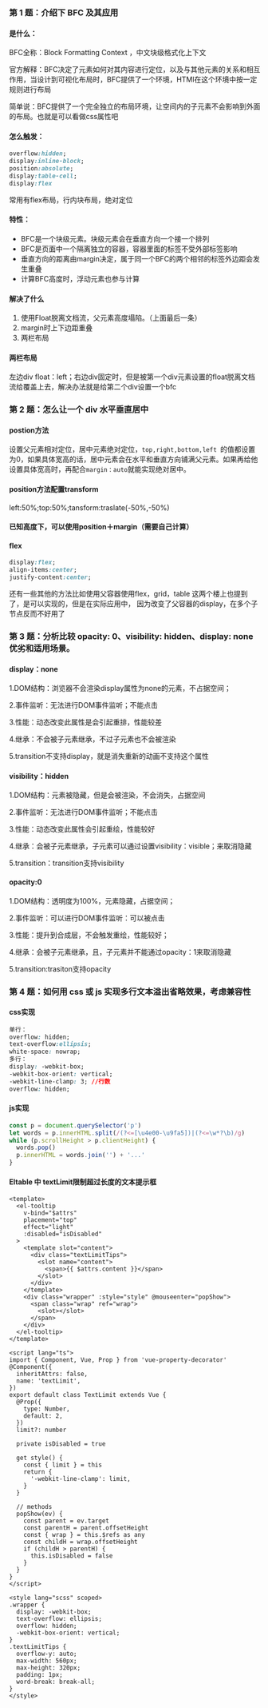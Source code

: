 ### 第 1 题：介绍下 BFC 及其应用

#### 是什么：

BFC全称：Block Formatting Context ，中文块级格式化上下文

官方解释：BFC决定了元素如何对其内容进行定位，以及与其他元素的关系和相互作用，当设计到可视化布局时，BFC提供了一个环境，HTMl在这个环境中按一定规则进行布局

简单说：BFC提供了一个完全独立的布局环境，让空间内的子元素不会影响到外面的布局。也就是可以看做css属性吧

#### 怎么触发：

```css
overflow:hidden;
display:inline-block;
position:absolute;
display:table-cell;
display:flex
```

常用有flex布局，行内块布局，绝对定位

#### 特性：

+ BFC是一个块级元素。块级元素会在垂直方向一个接一个排列
+ BFC是页面中一个隔离独立的容器，容器里面的标签不受外部标签影响
+ 垂直方向的距离由margin决定，属于同一个BFC的两个相邻的标签外边距会发生重叠
+ 计算BFC高度时，浮动元素也参与计算

#### 解决了什么

1. 使用Float脱离文档流，父元素高度塌陷。（上面最后一条）
2. margin时上下边距重叠
3. 两栏布局

#### 两栏布局

左边div float：left；右边div固定时，但是被第一个div元素设置的float脱离文档流给覆盖上去，解决办法就是给第二个div设置一个bfc



### 第 2 题：怎么让一个 div 水平垂直居中



#### postion方法

设置父元素相对定位，居中元素绝对定位，`top,right,bottom,left `的值都设置为0，如果具体宽高的话，居中元素会在水平和垂直方向铺满父元素。如果再给他设置具体宽高时，再配合`margin：auto`就能实现绝对居中。



#### position方法配置transform

left:50%;top:50%;tansform:traslate(-50%,-50%)

#### 已知高度下，可以使用position＋margin（需要自己计算）

#### flex

```css
display:flex;
align-items:center;
justify-content:center;
```

还有一些其他的方法比如使用父容器使用flex，grid，table 这两个楼上也提到了，是可以实现的，但是在实际应用中， 因为改变了父容器的display，在多个子节点反而不好用了

### 第 3 题：分析比较 opacity: 0、visibility: hidden、display: none 优劣和适用场景。

#### display：none

1.DOM结构：浏览器不会渲染display属性为none的元素，不占据空间；

2.事件监听：无法进行DOM事件监听；不能点击

3.性能：动态改变此属性是会引起重排，性能较差

4.继承：不会被子元素继承，不过子元素也不会被渲染

5.transition不支持display，就是消失重新的动画不支持这个属性



#### visibility：hidden

1.DOM结构：元素被隐藏，但是会被渲染，不会消失，占据空间

2.事件监听：无法进行DOM事件监听；不能点击

3.性能：动态改变此属性会引起重绘，性能较好

4.继承：会被子元素继承，子元素可以通过设置visibility：visible；来取消隐藏

5.transition：transition支持visibility



#### opacity:0

1.DOM结构：透明度为100%，元素隐藏，占据空间；

2.事件监听：可以进行DOM事件监听：可以被点击

3.性能：提升到合成层，不会触发重绘，性能较好；

4.继承：会被子元素继承，且，子元素并不能通过opacity：1来取消隐藏

5.transition:trasiton支持opacity

### 第 4 题：如何用 css 或 js 实现多行文本溢出省略效果，考虑兼容性

#### css实现

```css
单行： 
overflow: hidden; 
text-overflow:ellipsis; 
white-space: nowrap; 
多行： 
display: -webkit-box; 
-webkit-box-orient: vertical; 
-webkit-line-clamp: 3; //行数 
overflow: hidden;

```

#### js实现

```javascript
const p = document.querySelector('p')
let words = p.innerHTML.split(/(?<=[\u4e00-\u9fa5])|(?<=\w*?\b)/g)
while (p.scrollHeight > p.clientHeight) {
  words.pop()
  p.innerHTML = words.join('') + '...'
}
```

#### Eltable 中 textLimit限制超过长度的文本提示框

```vue
<template>
  <el-tooltip
    v-bind="$attrs"
    placement="top"
    effect="light"
    :disabled="isDisabled"
  >
    <template slot="content">
      <div class="textLimitTips">
        <slot name="content">
          <span>{{ $attrs.content }}</span>
        </slot>
      </div>
    </template>
    <div class="wrapper" :style="style" @mouseenter="popShow">
      <span class="wrap" ref="wrap">
        <slot></slot>
      </span>
    </div>
  </el-tooltip>
</template>

<script lang="ts">
import { Component, Vue, Prop } from 'vue-property-decorator'
@Component({
  inheritAttrs: false,
  name: 'textLimit',
})
export default class TextLimit extends Vue {
  @Prop({
    type: Number,
    default: 2,
  })
  limit?: number

  private isDisabled = true

  get style() {
    const { limit } = this
    return {
      '-webkit-line-clamp': limit,
    }
  }

  // methods
  popShow(ev) {
    const parent = ev.target
    const parentH = parent.offsetHeight
    const { wrap } = this.$refs as any
    const childH = wrap.offsetHeight
    if (childH > parentH) {
      this.isDisabled = false
    }
  }
}
</script>

<style lang="scss" scoped>
.wrapper {
  display: -webkit-box;
  text-overflow: ellipsis;
  overflow: hidden;
  -webkit-box-orient: vertical;
}
.textLimitTips {
  overflow-y: auto;
  max-width: 560px;
  max-height: 320px;
  padding: 1px;
  word-break: break-all;
}
</style>

```

